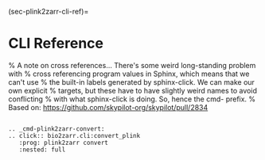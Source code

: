 (sec-plink2zarr-cli-ref)=
# CLI Reference

% A note on cross references... There's some weird long-standing problem with
% cross referencing program values in Sphinx, which means that we can't use
% the built-in labels generated by sphinx-click. We can make our own explicit
% targets, but these have to have slightly weird names to avoid conflicting
% with what sphinx-click is doing. So, hence the cmd- prefix.
% Based on: https://github.com/skypilot-org/skypilot/pull/2834

```{eval-rst}

.. _cmd-plink2zarr-convert:
.. click:: bio2zarr.cli:convert_plink
   :prog: plink2zarr convert
   :nested: full
```
